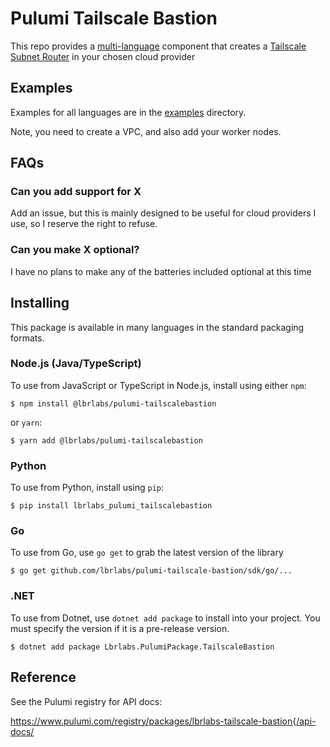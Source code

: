 # Pulumi Tailscale Bastion

This repo provides a [multi-language](https://www.pulumi.com/blog/pulumiup-pulumi-packages-multi-language-components/) component that creates a [Tailscale](https://tailscale.com/) [Subnet Router](https://tailscale.com/kb/1019/subnets/) in your chosen cloud provider

## Examples

Examples for all languages are in the [examples](examples/) directory. 

Note, you need to create a VPC, and also add your worker nodes. 

## FAQs

### Can you add support for X

Add an issue, but this is mainly designed to be useful for cloud providers I use, so I reserve the right to refuse.

### Can you make X optional?

I have no plans to make any of the batteries included optional at this time

## Installing

This package is available in many languages in the standard packaging formats.

### Node.js (Java/TypeScript)

To use from JavaScript or TypeScript in Node.js, install using either `npm`:

```
$ npm install @lbrlabs/pulumi-tailscalebastion
```

or `yarn`:

```
$ yarn add @lbrlabs/pulumi-tailscalebastion
```

### Python

To use from Python, install using `pip`:

```
$ pip install lbrlabs_pulumi_tailscalebastion
```

### Go

To use from Go, use `go get` to grab the latest version of the library

```
$ go get github.com/lbrlabs/pulumi-tailscale-bastion/sdk/go/...
```

### .NET

To use from Dotnet, use `dotnet add package` to install into your project. You must specify the version if it is a pre-release version.


```
$ dotnet add package Lbrlabs.PulumiPackage.TailscaleBastion
```

## Reference

See the Pulumi registry for API docs:

https://www.pulumi.com/registry/packages/lbrlabs-tailscale-bastion{/api-docs/